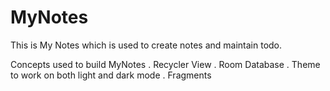 # MyNotes
This is My Notes which is used to create notes and maintain todo.  

Concepts used to build MyNotes
. Recycler View
. Room Database
. Theme to work on both light and dark mode
. Fragments